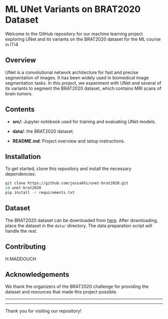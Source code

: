# ML UNet Variants on BRAT2020 Dataset

Welcome to the GitHub repository for our machine learning project exploring UNet and its variants on the BRAT2020 dataset for the ML course in ITI4

## Overview

UNet is a convolutional network architecture for fast and precise segmentation of images. It has been widely used in biomedical image segmentation tasks. In this project, we experiment with UNet and several of its variants to segment the BRAT2020 dataset, which contains MRI scans of brain tumors.

## Contents

- **src/**: Jupyter notebook used for training and evaluating UNet models.
- **data/**:  the BRAT2020 dataset.

- **README.md**: Project overview and setup instructions.

## Installation

To get started, clone this repository and install the necessary dependencies:

```bash
git clone https://github.com/jessakhi/unet-brat2020.git
cd unet-brat2020
pip install -r requirements.txt
```

## Dataset

The BRAT2020 dataset can be downloaded from [here](https://www.med.upenn.edu/sbia/brats2020/data.html). After downloading, place the dataset in the `data/` directory. The data preparation script will handle the rest.



## Contributing

H.MADDOUCH



## Acknowledgements

We thank the organizers of the BRAT2020 challenge for providing the dataset and resources that made this project possible.

---


---

Thank you for visiting our repository!
